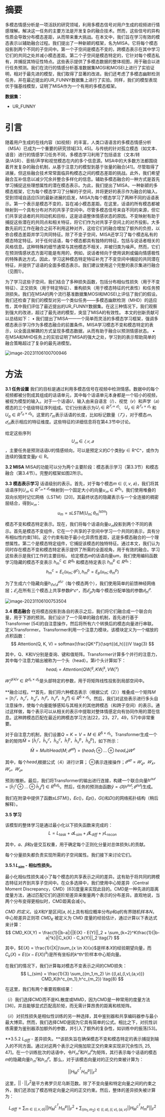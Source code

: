 # 摘要

多模态情感分析是一项活跃的研究领域，利用多模态信号对用户生成的视频进行情感理解。解决这一任务的主要方法是开发复杂的融合技术。然而，这些信号的异构性质会导致分布模态差距，从而带来重大挑战。在本文中，我们旨在学习有效的模态表示以辅助融合过程。我们提出了一种新颖的框架，名为MISA，它将每个模态投影到两个不同的子空间中。第一个子空间是模态不变的，跨模态表示在其中学习它们的共同之处并减小模态差距。第二个子空间是模态特定的，它针对每个模态私有，并捕捉其特征性特点。这些表示提供了多模态数据的整体视图，用于融合以进行任务预测。我们在流行的情感分析基准数据集MOSI和MOSEI上进行了实验证明，相对于最先进的模型，我们取得了显著的改进。我们还考虑了多模态幽默检测任务，并在最近提出的UR_FUNNY数据集上进行了实验。同样，我们的模型表现优于强基线模型，证明了MISA作为一个有用的多模态框架。



**数据集：**

- UR_FUNNY





# 引言

随着用户生成的在线内容（如视频）的丰富，人类口语语言的多模态情感分析（MSA）已成为一个重要的研究领域[33, 45]。与传统的针对孤立模态（如文本、语音）进行的情感学习任务不同，多模态学习利用了包括语言（文本/转录/ASR）、音频/声学和视觉模态在内的多个信息源。MSA中的大多数方法都围绕着开发复杂的融合机制，从基于注意力的模型到基于张量的融合[41]。尽管取得了进展，但这些融合技术常常面临异构模态之间的模态差距的挑战。此外，我们希望融合互补信息以减少冗余并整合多样化的信息。辅助多模态融合的一种方式是首先学习捕捉这些理想属性的潜在模态表示。为此，我们提出了MISA，一种新颖的多模态框架，它为每个模态学习了分解的子空间，并将更好的表示作为融合的输入。
受到领域自适应[5]的最新进展的启发，MISA为每个模态学习了两种不同的话语表示。第一个表示是模态不变的，旨在减小模态差距。在这里，话语的所有模态都被映射到一个具有分布对齐的共享子空间中。尽管多模态信号来自不同的来源，但它们共享说话者的共同动机和目标，这是话语整体情感状态的原因。不变映射有助于捕捉这些潜在的共同点和相关特征，将它们作为对共享子空间上的对齐投影。大多数先前的工作在融合之前不利用这种对齐，这给它们的融合增加了额外的负担，以弥合模态差距并学习共同特征。除了不变子空间，MISA还学习了每个模态私有的模态特定特征。对于任何话语，每个模态都具有独特的特征，包括与说话者相关的风格信息。这种特殊的细节通常与其他模态不相关，并被归类为噪声。然而，它们在预测情感状态方面可能是有用的，例如，说话者倾向于使用讽刺或偏向情感极性的特殊表达方式。因此，学习这种模态特定特征补充了不变空间中捕捉的共同潜在特征，并提供了话语的全面多模态表示。我们建议使用这个完整的表示集进行融合（见图1）。

为了学习这些子空间，我们结合了多种损失函数，包括分布相似性损失（用于不变特征）、正交损失（用于特定特征）、重构损失（用于模态特征的代表性）和任务预测损失。我们在MSA的两个流行基准数据集MOSI和MOSEI上评估了我们的假设。我们还检查了我们的模型对另一个类似任务——多模态幽默检测（MHD）的适应性，其中我们评估了最近提出的UR_FUNNY数据集。在这三种情况下，我们观察到强大的改进，超过了最先进的模型，突显了MISA的有效性。
本文的创新贡献可以总结如下：
• 我们提出了MISA——一个简单而灵活的多模态学习框架，强调多模态表示学习作为多模态融合的前置条件。MISA学习模态不变和模态特定的表示，以全面且解耦的方式呈现多模态数据，从而有助于融合以预测情感状态。
• 在MSA和MHD任务上的实验证明了MISA的强大之处，学习到的表示帮助简单的融合策略超过了复杂的最先进模型。

![image-20231106100700946](https://cdn.jsdelivr.net/gh/ThousandLayerCake/picbed/image-20231106100700946.png)





# 方法

**3.1 任务设置**
我们的目标是通过利用多模态信号在视频中检测情感。数据中的每个视频都被分割成其组成的话语单元，其中每个话语单元本身都是一个较小的视频，被视为模型的输入。对于一个话语𝑈，输入由来自语言（𝑙）、视觉（𝑣）和声学（𝑎）模态的三个低级特征序列组成。它们分别表示为$U_𝑙 ∈ R^{𝑇_𝑙×𝑑_𝑙}$、 $U_v ∈ R^{𝑇_v×𝑑_v}$ 和$U_a ∈ R^{𝑇_a×𝑑_a}$。这里的$𝑇_m$表示话语的长度，比如标记数量（$𝑇_𝑙$），对于模态$𝑚$，$𝑑_𝑚$表示相应的特征维度。这些特征的详细信息将在第4.3节中讨论。

给定这些序列$$U_𝑚∈ {𝑙,𝑣,𝑎}$$，主要任务是预测话语𝑈的情感倾向，可以是预定义的𝐶个类别𝑦 ∈ R^C^，或作为连续的强度变量𝑦 ∈ R。



**3.2 MISA**
MISA的功能可以分为两个主要阶段：模态表示学习（第3.3节）和模态融合（第3.4节）。完整的框架如图2所示。



**3.3 模态表示学习**
话语级别的表示。首先，对于每个模态𝑚 ∈ {𝑙, 𝑣, 𝑎}，我们将其话语序列$U_𝑚 ∈ R^{𝑇_𝑚×𝑑_𝑚}$映射到一个固定大小的向量$u_𝑚 ∈ R^{d_h}$。我们使用堆叠的双向长短时记忆网络（LSTM）[20]，其最终状态的隐藏表示与一个全连接的稠密层结合，得到$u_𝑚$：
$$
u_m = sLSTM(U_m;\theta^{lstm}_m) \tag{1}
$$


模态不变和模态特定表示。现在，我们将每个话语向量$u_𝑚$投影到两个不同的表示。首先是模态不变组件，它在一个共享的子空间中学习一个共同的表示，具有分布相似性约束[18]。这个约束有助于最小化异质性差距，这是多模态融合的一个理想属性。第二个是模态特定组件，它捕捉该模态的独特特征。通过本文，我们认为同时存在模态不变和模态特定表示提供了所需的全面视角，用于有效的融合。学习这些表示是我们工作的主要目标。
给定模态𝑚的话语向量u𝑚，我们使用编码函数学习隐藏的模态不变表示 $h^c_m \in R^{d_h}$ 和模态特定表示 $h^p_m \in R^{d_h}$：
$$
h^c_m = E_c(u_m;\theta^c), h^p_m = E_p(u_m;\theta^p_m) \tag{2}
$$


为了生成六个隐藏向量$h^{𝑝/𝑐}_{𝑙/𝑣/𝑎}$（每个模态两个），我们使用简单的前馈神经网络层；$𝐸_𝑐$在所有三个模态上共享参数𝜃^𝑐^，而$𝐸_𝑝$为每个模态分配单独的参数$𝜃^𝑝_m$.



![image-20231106100753504](https://cdn.jsdelivr.net/gh/ThousandLayerCake/picbed/image-20231106100753504.png)





**3.4 模态融合**
在将模态投影到各自的表示之后，我们将它们融合成一个联合向量，用于下游的预测。我们设计了一个简单的融合机制，首先进行基于Transformer [54]的自注意操作，然后将所有六个转换后的模态向量进行串联。
定义Transformer。Transformer利用一个注意力模块，该模块定义为一个缩放的点积函数：
$$
Attention(Q, K, V) = softmax(\frac{QK^𝑇}{\sqrt{(d_h)}})V \tag{3}
$$




其中，Q、K和V分别是查询、键和值矩阵。Transformer计算多个并行的注意力，其中每个注意力输出被称为一个头（head）。第i个头计算如下：
$$
head_i = Attention(QW^q_i, KW^k_i, VW^v_i) \tag{4}
$$




$𝑊^{𝑞/𝑘/𝑣}_𝑖 ∈ R^{𝑑_ℎ×𝑑_ℎ}$是头部特定的参数，用于将矩阵线性投影到局部空间中。





**融合过程。**首先，我们将六种模态表示（根据公式（2））堆叠成一个矩阵$M = [h^𝑐_𝑙，h^𝑐_𝑣，h^𝑐_𝑎，h^𝑝_𝑙，h^𝑝_𝑣，h^𝑝_𝑎] ∈ R^{6×𝑑_ℎ}$。然后，我们对这些表示进行多头自注意操作，使每个向量能够感知与其相关的其他跨模态（和跨子空间）的表示。通过这样做，每个表示可以从相关的表示中提取对整体情感定向有协同作用的潜在信息。这种跨模态匹配在最近的跨模态学习方法[22，23，27，49，57]中非常重要。

对于自注意力机制，我们设置$Q = K = V = M ∈ R^{6×𝑑_ℎ}$。Transformer生成一个新的矩阵$\bar{M} = [\bar{h}^𝑐_𝑙，\bar{h}^𝑐_v，\bar{h}^𝑐_a，\bar{h}^p_𝑙，\bar{h}^p_v，\bar{h}^p_a]$，如下所示：
$$
\bar{M} =MultiHead(M; 𝜃^{𝑎𝑡𝑡}) = (head_1 ⊕ ... ⊕ head_𝑛)𝑊^𝑜 \tag{5}
$$



其中，每个$head_𝑖$根据公式（4）进行计算； ⊕表示连接操作；$𝜃^{𝑎𝑡𝑡} = {𝑊_𝑞，𝑊_𝑘，𝑊_𝑣，𝑊_𝑜}。$

预测/推断。最后，我们将Transformer的输出进行连接，构建一个联合向量$h^{𝑜𝑢𝑡} = [\bar{h}^𝑐_𝑙 ⊕ ... ⊕ \bar{h}^𝑝_𝑎] ∈ R^{6𝑑_ℎ}$。然后，任务的预测由函数$\hat{y} = 𝐺(h^{𝑜𝑢𝑡}; 𝜃^{𝑜𝑢𝑡})$生成。

我们在附录中提供了函数𝑠𝐿𝑆𝑇𝑀()，𝐸𝑐()，𝐸𝑝()，𝐺()和𝐷()的网络拓扑结构（稍后解释）。





**3.5 学习**

该模型的整体学习是通过最小化以下损失函数来完成的：
$$
L = L_{task} + 𝛼L_{sim} + 𝛽L_{diff} + 𝛾L_{recon} \tag{6}
$$



其中，𝛼、𝛽和𝛾是交互权重，用于确定每个正则化分量对总体损失L的贡献。

每个分量损失都负责实现所需的子空间属性。我们接下来讨论它们。



**3.5.1 $L_{sim}$ - 相似性损失。**

最小化相似性损失减小了每个模态的共享表示之间的差异。这有助于将共同的跨模态特征对齐到共享子空间中。在众多选择中，我们使用中心矩差异（Central Moment Discrepancy，CMD）[63]度量来实现此目的。CMD是一种先进的距离度量方法，通过匹配它们的逐阶矩差异来衡量两个表示的分布差异。直观地说，当两个分布变得更相似时，CMD距离会减小。



*CMD 的定义*。设𝑋和𝑌是区间[𝑎, 𝑏]上具有相应概率分布𝑝和𝑞的有界随机样本𝑁。
中心矩差异正则项 $CMD_K$ 被定义为 CMD 度量的经验估计，通过计算以下表达式来计算：
$$
CMD_K(X,Y) = \frac{1}{|b-a|}||E(X) - E(Y)||_2 + \sum_{k=2}^K\frac{1}{|b-a|^k}||C_k(X) - C_k(Y)||_2 \tag{7}
$$




其中，$E(𝑋) = \frac{1}{|X|}\sum_{x \in X}{x}$是样本𝑋的经验期望向量，而$C_k(X) = E((x-E(X))^k)$是所有坐标的𝑘^th^阶样本中心矩向量。



在我们的情况下，我们计算每对模态不变表示之间的CMD损失：
$$
L_{sim} = \frac{1}{3} \sum_{(m_1,m_2) \in {(l,a),(l,v),(a,v)}} CMD_K(h^c_{m_1},h^c_{m_2}) \tag{8}
$$



在这里，我们有两个重要观察结果：

（𝑖）我们选择CMD而不是KL散度或MMD，因为CMD是一种常用的度量方法[36]，并且能够显式匹配高阶矩，而无需计算昂贵的距离和核矩阵。

（𝑖𝑖）对抗性损失是相似性训练的另一种选择，其中鉴别器和共享编码器参与最小最大博弈。然而，我们选择CMD是因为它具有简单的公式。相比之下，对抗性训练需要为鉴别器添加额外的参数，并引入了额外的复杂性，如训练中的振荡[53]。



**3.5.2 $L_{diff}$ - 差异损失。**该损失旨在确保模态不变和模态特定的表示捕捉到输入的不同方面。通过对这两个表示之间施加软正交约束来实现非冗余性[5, 25, 47]。在一个训练批次的话语中，令$H^𝑐_𝑚$和$H^𝑝_𝑚$为矩阵，其行表示每个话语的模态𝑚的隐藏向量$h^𝑐_𝑚$和$h^𝑝_𝑚$。那么，对于该模态向量对的正交约束被计算为：


$$
||H^{c^T}_M H^p_m||^2_F \tag{9}
$$


这里，$||·||^2_𝐹$是平方弗罗贝尼乌斯范数。除了不变向量和特定向量之间的约束之外，我们还添加了模态特定向量之间的正交约束。然后，整体的差异损失被计算为：


$$
L_{diff} = \sum_{m \in \{l,v,a\}}||H^{c^T}_M H^p_m||^2_F +  \sum_{(m_1,m_2) \in {(l,a),(l,v),(a,v)}}  ||H^{c^T}_M H^p_m||^2_F \tag{9}
$$




